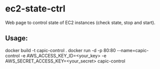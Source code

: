# ec2-state-ctrl
Web page to control state of EC2 instances (check state, stop and start).

## Usage:

docker build -t capic-control .
docker run -d -p 80:80 --name=capic-control -e AWS_ACCESS_KEY_ID=<your_key> -e AWS_SECRET_ACCESS_KEY=<your_secret> capic-control
